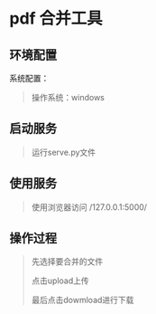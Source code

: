 # pdf 合并工具
## 环境配置

系统配置：
> 操作系统：windows
## 启动服务
> 运行serve.py文件
## 使用服务
>使用浏览器访问 /127.0.0.1:5000/
## 操作过程
>先选择要合并的文件
> 
> 点击upload上传
> 
> 最后点击dowmload进行下载